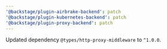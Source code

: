 ```yaml
---
'@backstage/plugin-airbrake-backend': patch
'@backstage/plugin-kubernetes-backend': patch
'@backstage/plugin-proxy-backend': patch
---
```


Updated dependency `@types/http-proxy-middleware` to `^1.0.0`.
